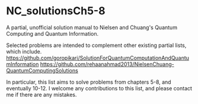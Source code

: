 # NC_solutionsCh5-8
A partial, unofficial solution manual to Nielsen and Chuang's Quantum Computing and Quantum Information. 

Selected problems are intended to complement other existing partial lists, which include.
https://github.com/goropikari/SolutionForQuantumComputationAndQuantumInformation
https://github.com/rehaanahmad2013/NielsenChuang-QuantumComputingSolutions

In particular, this list aims to solve problems from chapters 5-8, and eventually 10-12. I welcome any contributions to this list, and please contact me if there are any mistakes. 
